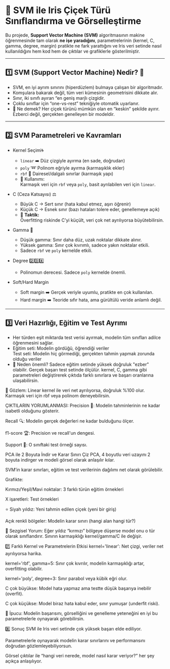 # 🌸 SVM ile Iris Çiçek Türü Sınıflandırma ve Görselleştirme

  Bu projede, **Support Vector Machine (SVM)** algoritmasının makine öğrenmesinde tam olarak **ne işe yaradığını**, parametrelerinin (kernel, C, gamma, degree, margin) pratikte ne fark yarattığını ve Iris veri setinde nasıl kullanıldığını hem kod hem de çıktılar ve grafiklerle gösterilmiştir.

  ---

  ## 1️⃣ SVM (Support Vector Machine) Nedir? 🧠

  - SVM, en iyi ayrım sınırını (hiperdüzlem) bulmaya çalışan bir algoritmadır.
  - Komşulara bakarak değil, tüm veri kümesinin geometrisini dikkate alır.
  - Sınır, iki sınıfı ayıran “en geniş marjlı çizgidir.
  - Çoklu sınıflar için “one-vs-rest” tekniğiyle otomatik uyarlanır.
  - 🔎 Ne demek? 
    Her çiçek türünü mümkün olan en “keskin” şekilde ayırır. Ezberci değil, gerçekten genelleyen bir modeldir.

  ---

  ## 2️⃣ SVM Parametreleri ve Kavramları

  - Kernel Seçimi🌀  
    - `linear` ➡️ Düz çizgiyle ayırma (en sade, doğrudan)
    - `poly` ➿ Polinom eğriyle ayırma (karmaşıklık ekler)
    - `rbf` 🥨 Dairesel/dalgalı sınırlar (karmaşık yapı)
    - 🔎 Kullanımı:  
      Karmaşık veri için `rbf` veya `poly`, basit ayrılabilen veri için `linear`.

  - C (Ceza Katsayısı) ⚖️  
    - Büyük C → Sert sınır (hata kabul etmez, aşırı öğrenir)
    - Küçük C → Esnek sınır (bazı hataları tolere eder, genellemeye açık)
    - 🔎 **Taktik:**  
      Overfitting riskinde C’yi küçült, veri çok net ayrılıyorsa büyütebilirsin.

  - Gamma 🔬  
    - Düşük gamma: Sınır daha düz, uzak noktalar dikkate alınır.
    - Yüksek gamma: Sınır çok kıvrımlı, sadece yakın noktalar etkili.
    - Sadece `rbf` ve `poly` kernelde etkili.

  - Degree 2️⃣3️⃣4️⃣  
    - Polinomun derecesi. Sadece `poly` kernelde önemli.

  - Soft/Hard Margin 
    - Soft margin ➡️ Gerçek veriyle uyumlu, pratikte en çok kullanılan.
    - Hard margin ➡️ Teoride sıfır hata, ama gürültülü veride anlamlı değil.

  ---

  ## 3️⃣ Veri Hazırlığı, Eğitim ve Test Ayrımı

  - Her türden eşit miktarda test verisi ayırmak, modelin tüm sınıfları adilce öğrenmesini sağlar.
  - Eğitim seti: Modelin gördüğü, öğrendiği veriler  
    Test seti: Modelin hiç görmediği, gerçekten tahmin yapmak zorunda olduğu veriler  
  - 🔎 Neden önemli? 
    Sadece eğitim setinde yüksek doğruluk "ezber" olabilir. Gerçek başarı test setinde ölçülür.
    kernel, C, gamma gibi parametreleri değiştirerek çıktıda farklı sınırlara ve başarı oranlarına ulaşabilirsin.

🔎 Gözlem:
Linear kernel ile veri net ayrılıyorsa, doğruluk %100 olur. Karmaşık veri için rbf veya polinom deneyebilirsin.

ÇIKTILARIN YORUMLANMASI:
Precision 🎯: Modelin tahminlerinin ne kadar isabetli olduğunu gösterir.

Recall 🔍: Modelin gerçek değerleri ne kadar bulduğunu ölçer.

f1-score 🏆: Precision ve recall'un dengesi.

Support 👥: O sınıftaki test örneği sayısı.


PCA ile 2 Boyuta İndir ve Karar Sınırı Çiz
PCA, 4 boyutlu veri uzayını 2 boyuta indirger ve modeli görsel olarak anlaşılır kılar.

SVM’in karar sınırları, eğitim ve test verilerinin dağılımı net olarak görülebilir.

Grafikte:

Kırmızı/Yeşil/Mavi noktalar: 3 farklı türün eğitim örnekleri

X işaretleri: Test örnekleri

⭐ Siyah yıldız: Yeni tahmin edilen çiçek (yeni bir giriş)

Açık renkli bölgeler: Modelin karar sınırı (hangi alan hangi tür?)

🔎 Sezgisel Yorum:
Eğer yıldız “kırmızı” bölgeye düşerse model onu o tür olarak sınıflandırır.
Sınırın karmaşıklığı kernel/gamma/C ile değişir.

7️⃣ Farklı Kernel ve Parametrelerin Etkisi
kernel='linear': Net çizgi, veriler net ayrılıyorsa harika.

kernel='rbf', gamma=5: Sınır çok kıvrılır, modelin karmaşıklığı artar, overfitting olabilir.

kernel='poly', degree=3: Sınır parabol veya kübik eğri olur.

C çok büyükse: Model hata yapmaz ama testte düşük başarıya inebilir (overfit).

C çok küçükse: Model biraz hata kabul eder, sınır yumuşar (underfit riski).

🔎 İpucu:
Modelin başarısını, görselliğini ve genelleme yeteneğini en iyi bu parametrelerle oynayarak görebilirsin.

8️⃣ Sonuç
SVM ile Iris veri setinde çok yüksek başarı elde ediliyor.

Parametrelerle oynayarak modelin karar sınırlarını ve performansını doğrudan gözlemleyebiliyorsun.

Görsel çıktılar ile “hangi veri nerede, model nasıl karar veriyor?” her şey açıkça anlaşılıyor.

